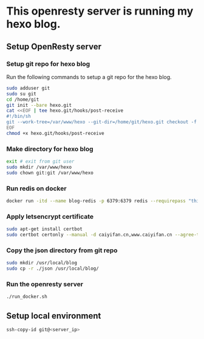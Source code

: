 # This openresty server is running my hexo blog.

## Setup OpenResty server

### Setup git repo for hexo blog

Run the following commands to setup a git repo for the hexo blog.

```bash
sudo adduser git
sudo su git
cd /home/git
git init --bare hexo.git
cat <<EOF | tee hexo.git/hooks/post-receive
#!/bin/sh
git --work-tree=/var/www/hexo --git-dir=/home/git/hexo.git checkout -f
EOF
chmod +x hexo.git/hooks/post-receive
```

### Make directory for hexo blog 

```bash
exit # exit from git user
sudo mkdir /var/www/hexo
sudo chown git:git /var/www/hexo
```

### Run redis on docker

```bash
docker run -itd --name blog-redis -p 6379:6379 redis --requirepass "thisispassword"
```

### Apply letsencrypt certificate

```bash
sudo apt-get install certbot
sudo certbot certonly --manual -d caiyifan.cn,www.caiyifan.cn --agree-tos --no-bootstrap --manual-public-ip-logging-ok --preferred-challenges dns-01 --server https://acme-v02.api.letsencrypt.org/directory
```

### Copy the json directory from git repo
```bash
sudo mkdir /usr/local/blog
sudo cp -r ./json /usr/local/blog/
```

### Run the openresty server

```bash
./run_docker.sh
```

## Setup local environment
```bash
ssh-copy-id git@<server_ip>
```
